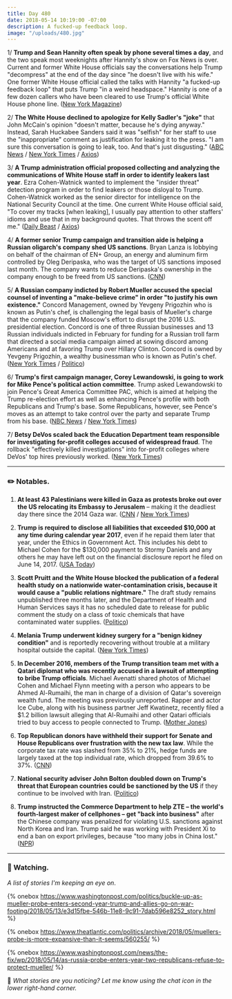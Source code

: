 ```yaml
---
title: Day 480
date: 2018-05-14 10:19:00 -07:00
description: A fucked-up feedback loop.
image: "/uploads/480.jpg"
---
```


1/ **Trump and Sean Hannity often speak by phone several times a day**, and the two speak most weeknights after Hannity's show on Fox News is over. Current and former White House officials say the conversations help Trump "decompress" at the end of the day since "he doesn't live with his wife." One former White House official called the talks with Hannity "a fucked-up feedback loop" that puts Trump "in a weird headspace." Hannity is one of a few dozen callers who have been cleared to use Trump's official White House phone line. ([New York Magazine](http://nymag.com/daily/intelligencer/2018/05/sean-hannity-donald-trump-late-night-calls.html))

2/ **The White House declined to apologize for Kelly Sadler's "joke"** that John McCain's opinion "doesn't matter, because he's dying anyway." Instead, Sarah Huckabee Sanders said it was "selfish" for her staff to use the "inappropriate" comment as justification for leaking it to the press. "I am sure this conversation is going to leak, too. And that's just disgusting." ([ABC News](https://abcnews.go.com/Politics/sanders-scolded-white-house-staff-leak-called-mccain/story?id=55116869) / [New York Times](https://www.nytimes.com/2018/05/11/us/politics/mccain-kelly-sadler-comments.html) / [Axios](https://www.axios.com/white-house-sarah-sanders-john-mccain-kelly-sadler-8a4e33f7-c2bd-4cc6-aebd-57594d7ab4f4.html))

3/ **A Trump administration official proposed collecting and analyzing the communications of White House staff in order to identify leakers last year**. Ezra Cohen-Watnick wanted to implement the "insider threat" detection program in order to find leakers or those disloyal to Trump. Cohen-Watnick worked as the senior director for intelligence on the National Security Council at the time. One current White House official said, "To cover my tracks \[when leaking\], I usually pay attention to other staffers' idioms and use that in my background quotes. That throws the scent off me." ([Daily Beast](https://www.thedailybeast.com/white-house-aides-plan-to-stop-leaks-spy-on-his-co-workers) / [Axios](https://www.axios.com/trump-white-house-leakers-leak-about-leaking-dae05b8e-e792-41a7-bb74-c2756b542cd0.html))

4/ **A former senior Trump campaign and transition aide is helping a Russian oligarch's company shed US sanctions**. Bryan Lanza is lobbying on behalf of the chairman of EN\+ Group, an energy and aluminum firm controlled by Oleg Deripaska, who was the target of US sanctions imposed last month. The company wants to reduce Deripaska's ownership in the company enough to be freed from US sanctions. ([CNN](https://www.cnn.com/2018/05/12/politics/washington-lobbying-trump-era/index.html))

5/ **A Russian company indicted by Robert Mueller accused the special counsel of inventing a "make-believe crime" in order "to justify his own existence."** Concord Management, owned by Yevgeny Prigozhin who is known as Putin's chef, is challenging the legal basis of Mueller's charge that the company funded Moscow's effort to disrupt the 2016 U.S. presidential election. Concord is one of three Russian businesses and 13 Russian individuals indicted in February for funding for a Russian troll farm that directed a social media campaign aimed at sowing discord among Americans and at favoring Trump over Hillary Clinton. Concord is owned by Yevgeny Prigozhin, a wealthy businessman who is known as Putin's chef. ([New York Times](https://www.nytimes.com/aponline/2018/05/14/us/politics/ap-us-trump-russia-probe.html) / [Politico](https://www.politico.com/story/2018/05/14/russian-firm-robert-mueller-charge-disputed-585645))

6/ **Trump's first campaign manager, Corey Lewandowski, is going to work for Mike Pence's political action committee**. Trump asked Lewandowski to join Pence's Great America Committee PAC, which is aimed at helping the Trump re-election effort as well as enhancing Pence's profile with both Republicans and Trump's base. Some Republicans, however, see Pence's moves as an attempt to take control over the party and separate Trump from his base. ([NBC News](https://www.nbcnews.com/politics/politics-news/lewandowski-join-pence-s-political-action-committee-n874001) / [New York Times](https://www.nytimes.com/2018/05/14/us/politics/pence-trump-midterms.html))

7/ **Betsy DeVos scaled back the Education Department team responsible for investigating for-profit colleges accused of widespread fraud**. The rollback "effectively killed investigations" into for-profit colleges where DeVos' top hires previously worked. ([New York Times](https://www.nytimes.com/2018/05/13/business/education-department-for-profit-colleges.html))

---

### ✏️ Notables.

1. **At least 43 Palestinians were killed in Gaza as protests broke out over the US relocating its Embassy to Jerusalem** – making it the deadliest day there since the 2014 Gaza war. ([CNN](https://www.cnn.com/2018/05/14/politics/jerusalem-us-embassy-trump-intl/index.html) / [New York Times](https://www.nytimes.com/2018/05/14/world/middleeast/gaza-protests-palestinians-us-embassy.html))

2. **Trump is required to disclose all liabilities that exceeded $10,000 at any time during calendar year 2017**, even if he repaid them later that year, under the Ethics in Government Act. This includes his debt to Michael Cohen for the $130,000 payment to Stormy Daniels and any others he may have left out on the financial disclosure report he filed on June 14, 2017. ([USA Today](https://www.usatoday.com/story/opinion/2018/05/14/donald-trump-stormy-daniels-michael-cohen-financial-disclosure-column/605893002/))

3. **Scott Pruitt and the White House blocked the publication of a federal health study on a nationwide water-contamination crisis, because it would cause a "public relations nightmare."** The draft study remains unpublished three months later, and the Department of Health and Human Services says it has no scheduled date to release for public comment the study on a class of toxic chemicals that have contaminated water supplies. ([Politico](https://www.politico.com/story/2018/05/14/emails-white-house-interfered-with-science-study-536950))

4. **Melania Trump underwent kidney surgery for a "benign kidney condition"** and is reportedly recovering without trouble at a military hospital outside the capital. ([New York Times](https://www.nytimes.com/2018/05/14/us/politics/melania-trump-kidney-surgery.html))

5. **In December 2016, members of the Trump transition team met  with a Qatari diplomat who was recently accused in a lawsuit of attempting to bribe Trump officials**. Michael Avenatti shared photos of Michael Cohen and Michael Flynn meeting with a person who appears to be Ahmed Al-Rumaihi, the man in charge of a division of Qatar's sovereign wealth fund. The meeting was previously unreported. Rapper and actor Ice Cube, along with his business partner Jeff Kwatinetz, recently filed a $1.2 billion lawsuit alleging that Al-Rumaihi and other Qatari officials tried to buy access to people connected to Trump. ([Mother Jones](https://www.motherjones.com/politics/2018/05/qatari-investor-accused-in-bribery-plot-appears-with-michael-cohen-in-picture-posted-by-stormy-daniels-lawyer/))

6. **Top Republican donors have withheld their support for Senate and House Republicans over frustration with the new tax law**. While the corporate tax rate was slashed from 35% to 21%, hedge funds are largely taxed at the top individual rate, which dropped from 39.6% to 37%. ([CNN](https://www.cnn.com/2018/05/14/politics/gop-hedge-fund-donors-tax-law/index.html))

7. **National security adviser John Bolton doubled down on Trump's threat that European countries could be sanctioned by the US** if they continue to be involved with Iran. ([Politico](https://www.politico.com/story/2018/05/13/bolton-pompeo-trump-iran-sanctions-584206))

8. **Trump instructed the Commerce Department to help ZTE – the world's fourth-largest maker of cellphones – get "back into business"** after the Chinese company was penalized for violating U.S. sanctions against North Korea and Iran. Trump said he was working with President Xi to end a ban on export privileges, because "too many jobs in China lost." ([NPR](https://www.npr.org/sections/thetwo-way/2018/05/14/610891747/president-trump-puts-america-first-on-hold-to-save-chinese-jobs))

---

### 👀 Watching.

*A list of stories I'm keeping an eye on*.

{% onebox https://www.washingtonpost.com/politics/buckle-up-as-mueller-probe-enters-second-year-trump-and-allies-go-on-war-footing/2018/05/13/e3d15fbe-546b-11e8-9c91-7dab596e8252_story.html %}

{% onebox https://www.theatlantic.com/politics/archive/2018/05/muellers-probe-is-more-expansive-than-it-seems/560255/ %}

{% onebox https://www.washingtonpost.com/news/the-fix/wp/2018/05/14/as-russia-probe-enters-year-two-republicans-refuse-to-protect-mueller/ %}

💬 *What stories are you noticing? Let me know using the chat icon in the lower right-hand corner.*